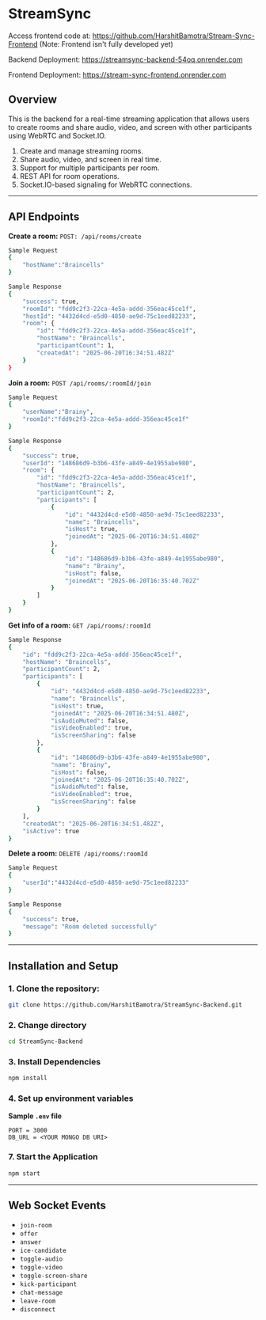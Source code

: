 # StreamSync

Access frontend code at: https://github.com/HarshitBamotra/Stream-Sync-Frontend (Note: Frontend isn't fully developed yet)

Backend Deployment: https://streamsync-backend-54oq.onrender.com

Frontend Deployment: https://stream-sync-frontend.onrender.com

## Overview

This is the backend for a real-time streaming application that allows users to create rooms and share audio, video, and screen with other participants using WebRTC and Socket.IO.

1. Create and manage streaming rooms.
2. Share audio, video, and screen in real time.
3. Support for multiple participants per room.
4. REST API for room operations.
5. Socket.IO-based signaling for WebRTC connections.
---

## API Endpoints

**Create a room:** `POST: /api/rooms/create`
```bash
Sample Request
{
    "hostName":"Braincells"
}

Sample Response
{
    "success": true,
    "roomId": "fdd9c2f3-22ca-4e5a-addd-356eac45ce1f",
    "hostId": "4432d4cd-e5d0-4850-ae9d-75c1eed82233",
    "room": {
        "id": "fdd9c2f3-22ca-4e5a-addd-356eac45ce1f",
        "hostName": "Braincells",
        "participantCount": 1,
        "createdAt": "2025-06-20T16:34:51.482Z"
    }
}
```

**Join a room:** `POST /api/rooms/:roomId/join`
```bash
Sample Request
{
    "userName":"Brainy",
    "roomId":"fdd9c2f3-22ca-4e5a-addd-356eac45ce1f"
}

Sample Response
{
    "success": true,
    "userId": "148686d9-b3b6-43fe-a849-4e1955abe980",
    "room": {
        "id": "fdd9c2f3-22ca-4e5a-addd-356eac45ce1f",
        "hostName": "Braincells",
        "participantCount": 2,
        "participants": [
            {
                "id": "4432d4cd-e5d0-4850-ae9d-75c1eed82233",
                "name": "Braincells",
                "isHost": true,
                "joinedAt": "2025-06-20T16:34:51.480Z"
            },
            {
                "id": "148686d9-b3b6-43fe-a849-4e1955abe980",
                "name": "Brainy",
                "isHost": false,
                "joinedAt": "2025-06-20T16:35:40.702Z"
            }
        ]
    }
}
```


**Get info of a room:** `GET /api/rooms/:roomId`
```bash
Sample Response
{
    "id": "fdd9c2f3-22ca-4e5a-addd-356eac45ce1f",
    "hostName": "Braincells",
    "participantCount": 2,
    "participants": [
        {
            "id": "4432d4cd-e5d0-4850-ae9d-75c1eed82233",
            "name": "Braincells",
            "isHost": true,
            "joinedAt": "2025-06-20T16:34:51.480Z",
            "isAudioMuted": false,
            "isVideoEnabled": true,
            "isScreenSharing": false
        },
        {
            "id": "148686d9-b3b6-43fe-a849-4e1955abe980",
            "name": "Brainy",
            "isHost": false,
            "joinedAt": "2025-06-20T16:35:40.702Z",
            "isAudioMuted": false,
            "isVideoEnabled": true,
            "isScreenSharing": false
        }
    ],
    "createdAt": "2025-06-20T16:34:51.482Z",
    "isActive": true
}
```
**Delete a room:** `DELETE /api/rooms/:roomId`
```bash
Sample Request
{
    "userId":"4432d4cd-e5d0-4850-ae9d-75c1eed82233"
}

Sample Response
{
    "success": true,
    "message": "Room deleted successfully"
}
```
---
## Installation and Setup

### 1. Clone the repository:
```bash
git clone https://github.com/HarshitBamotra/StreamSync-Backend.git
```
### 2. Change directory
```bash
cd StreamSync-Backend
```
### 3. Install Dependencies
```bash
npm install
```

### 4. Set up environment variables

**Sample `.env` file**
```env
PORT = 3000
DB_URL = <YOUR MONGO DB URI>
```

### 7. Start the Application

```bash
npm start
```
---
## Web Socket Events
- `join-room`
- `offer`
- `answer`
- `ice-candidate`
- `toggle-audio`
- `toggle-video`
- `toggle-screen-share`
- `kick-participant`
- `chat-message`
- `leave-room`
- `disconnect`

